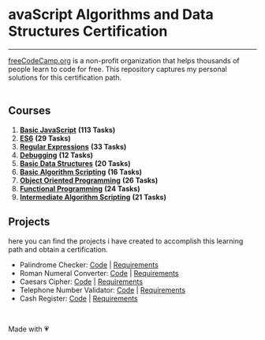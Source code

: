 # avaScript Algorithms and Data Structures Certification
***
[freeCodeCamp.org](https://www.freecodecamp.org/) is a non-profit organization that helps thousands of people learn to code for free. This repository captures my personal solutions for this certification path.</br></br>

## Courses
1. [**Basic JavaScript**](https://github.com/BorislavChernev/FreeCodeCamp-JavaScript-Algorithms-and-Data-Structures/tree/main/Basic-Algorithm-Scripting) **(113 Tasks)**
2. [**ES6**](https://github.com/BorislavChernev/FreeCodeCamp-JavaScript-Algorithms-and-Data-Structures/tree/main/ES6) **(29 Tasks)**
3. [**Regular Expressions**](https://github.com/BorislavChernev/FreeCodeCamp-JavaScript-Algorithms-and-Data-Structures/tree/main/Regular-Expressions) **(33 Tasks)**
4. [**Debugging**](https://github.com/BorislavChernev/FreeCodeCamp-JavaScript-Algorithms-and-Data-Structures/tree/main/Debugging) **(12 Tasks)**
5. [**Basic Data Structures**](https://github.com/BorislavChernev/FreeCodeCamp-JavaScript-Algorithms-and-Data-Structures/tree/main/Basic-Data-Structures) **(20 Tasks)**
6. [**Basic Algorithm Scripting**](https://github.com/BorislavChernev/FreeCodeCamp-JavaScript-Algorithms-and-Data-Structures/tree/main/Basic-Algorithm-Scripting) **(16 Tasks)**
7. [**Object Oriented Programming**](https://github.com/BorislavChernev/FreeCodeCamp-JavaScript-Algorithms-and-Data-Structures/tree/main/Object-Oriented-Programming) **(26 Tasks)**
7. [**Functional Programming**](https://github.com/BorislavChernev/FreeCodeCamp-JavaScript-Algorithms-and-Data-Structures/tree/main/Functional-Programming) **(24 Tasks)**
7. [**Intermediate Algorithm Scripting**](https://github.com/BorislavChernev/FreeCodeCamp-JavaScript-Algorithms-and-Data-Structures/tree/main/Intermediate-Algorithm-Scripting) **(21 Tasks)**

## Projects
here you can find the projects i have created to accomplish this learning path and obtain a certification.
* Palindrome Checker: [Code](https://github.com/BorislavChernev/FreeCodeCamp-JavaScript-Algorithms-and-Data-Structures/blob/main/Projects/Palindrome-Checker.js) | [Requirements](https://www.freecodecamp.org/learn/javascript-algorithms-and-data-structures/javascript-algorithms-and-data-structures-projects/palindrome-checker)
* Roman Numeral Converter: [Code](https://github.com/BorislavChernev/FreeCodeCamp-JavaScript-Algorithms-and-Data-Structures/blob/main/Projects/Roman-Numeral-Converter.js) | [Requirements](https://www.freecodecamp.org/learn/responsive-web-design/responsive-web-design-projects/build-a-survey-form)
* Caesars Cipher: [Code](https://github.com/BorislavChernev/FreeCodeCamp-JavaScript-Algorithms-and-Data-Structures/blob/main/Projects/Caesars-Cipher.js) | [Requirements](https://www.freecodecamp.org/learn/javascript-algorithms-and-data-structures/javascript-algorithms-and-data-structures-projects/caesars-cipher)
* Telephone Number Validator: [Code](https://github.com/BorislavChernev/FreeCodeCamp-JavaScript-Algorithms-and-Data-Structures/blob/main/Projects/Telephone-Number-Validator.js) | [Requirements](https://www.freecodecamp.org/learn/javascript-algorithms-and-data-structures/javascript-algorithms-and-data-structures-projects/telephone-number-validator)
* Cash Register: [Code](https://github.com/BorislavChernev/FreeCodeCamp-JavaScript-Algorithms-and-Data-Structures/blob/main/Projects/Cash-Register.js) | [Requirements](https://www.freecodecamp.org/learn/javascript-algorithms-and-data-structures/javascript-algorithms-and-data-structures-projects/cash-register)
</br>

Made with 💗
